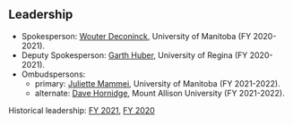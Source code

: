 ## Leadership

- Spokesperson: [Wouter Deconinck](mailto:Wouter.Deconinck@umanitoba.ca), University of Manitoba (FY 2020-2021).
- Deputy Spokesperson: [Garth Huber](mailto:huberg@uregina.ca), University of Regina (FY 2020-2021).
- Ombudspersons:
  - primary: [Juliette Mammei](mailto:jmammei@physics.umanitoba.ca), University of Manitoba (FY 2021-2022).
  - alternate: [Dave Hornidge](mailto:dhornidge@mta.ca), Mount Allison University (FY 2021-2022).

Historical leadership:  [FY 2021](leadership-2021.md), [FY 2020](leadership-2020.md)
